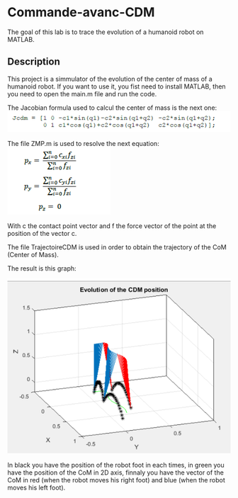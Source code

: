# Commande-avanc-CDM
The goal of this lab is to trace the evolution of a humanoid robot on MATLAB.

## Description
This project is a simmulator of the evolution of the center of mass of a humanoid robot. 
If you want to use it, you fist need to install MATLAB, then you need to open the main.m file and run the code.

The Jacobian formula used to calcul the center of mass is the next one:
![](ImageCDM/Jacobian.png)

The file ZMP.m is used to resolve the next equation:
![](ImageCDM/ZMP.png)

With c the contact point vector and f the force vector of the point at the position of the vector c.

The file TrajectoireCDM is used in order to obtain the trajectory of the CoM (Center of Mass).

The result is this graph:




![](ImageCDM/Result.png)

In black you have the position of the robot foot in each times, in green you have the position of the CoM in 2D axis, finnaly you have the vector of the CoM in red (when the robot moves his right foot) and blue (when the robot moves his left foot).





